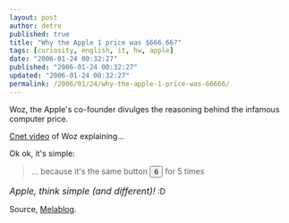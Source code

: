 ```yaml
---
layout: post
author: detro
published: true
title: "Why the Apple 1 price was $666.66?"
tags: [curiosity, english, it, hw, apple]
date: "2006-01-24 00:32:27"
published: "2006-01-24 00:32:27"
updated: "2006-01-24 00:32:27"
permalink: /2006/01/24/why-the-apple-1-price-was-66666/
---
```


Woz, the Apple's co-founder divulges the reasoning behind the infamous computer price.

<a href="http://news.com.com/1606-2-5937610.html?tag=nl.e433">Cnet video</a> of Woz explaining...

Ok ok, it's simple:
<blockquote>... because it's the same button <button>6</button> for 5 times</blockquote>

<span style="font-size: 16px"><em>Apple, think simple (and different)!</em></span> :D

Source, <a href="http://www.melablog.it/post/1398/woz-spiega-il-prezzo-di-apple-i-66666">Melablog</a>.

